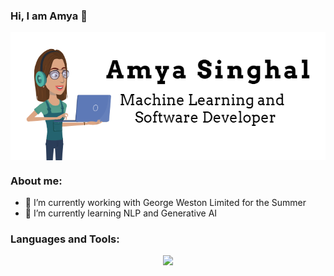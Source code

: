 ### Hi, I am Amya 👋


<div align = "center">
  <img align="center" src= "https://github.com/amya-singhal/amya-singhal/blob/main/Capture.PNG" />
 </div>
 <div align = "center"> 
</div>

### About me:

- 🔭 I’m currently working with George Weston Limited for the Summer
- 🌱 I’m currently learning NLP and Generative AI

### Languages and Tools:
<p align="center">
  <a href="https://skillicons.dev">
    <img src="https://skillicons.dev/icons?i=python,c#,java,swift,r,androidstudio,figma,bash,github,js,html,css,mongodb,vscode" />
  </a>
</p>
